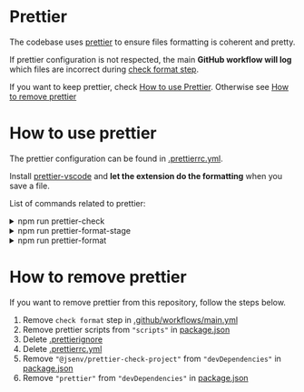 # Prettier

The codebase uses [prettier](https://prettier.io) to ensure files formatting is coherent and pretty.

If prettier configuration is not respected, the main **GitHub workflow will log** which files are incorrect during [check format step](../../.github/workflows/ci.yml#L33).

If you want to keep prettier, check [How to use Prettier](#How-to-use-prettier). Otherwise see [How to remove prettier](#How-to-remove-prettier)

# How to use prettier

The prettier configuration can be found in [.prettierrc.yml](../../.prettierrc.yml).

Install [prettier-vscode](https://marketplace.visualstudio.com/items?itemName=esbenp.prettier-vscode) and **let the extension do the formatting** when you save a file.

List of commands related to prettier:

<details>
  <summary>npm run prettier-check</summary>

Logs all files matching and not matching prettier format.

![stuff](./prettier-check-terminal.png)

</details>

<details>
  <summary>npm run prettier-format-stage</summary>

Format all files in the [git staging area](https://softwareengineering.stackexchange.com/a/119790)

![stuff](./prettier-format-stage-terminal.png)

</details>

<details>
  <summary>npm run prettier-format</summary>

Format all files in the project.

![stuff](./prettier-format-terminal.png)

</details>

# How to remove prettier

If you want to remove prettier from this repository, follow the steps below.

1. Remove `check format` step in [.github/workflows/main.yml](../../.github/workflows/main.yml#L45)
2. Remove prettier scripts from `"scripts"` in [package.json](../../package.json#L51)
3. Delete [.prettierignore](../../.prettierignore)
4. Delete [.prettierrc.yml](../../.prettierrc.yml)
5. Remove `"@jsenv/prettier-check-project"` from `"devDependencies"` in [package.json](../../package.json#L71)
6. Remove `"prettier"` from `"devDependencies"` in [package.json](../../package.json#L74)

